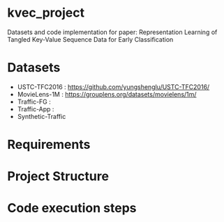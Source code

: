 # kvec_project
Datasets and code implementation for paper: Representation Learning of Tangled Key-Value Sequence Data for Early Classification

# Datasets
- USTC-TFC2016 : https://github.com/yungshenglu/USTC-TFC2016/
- MovieLens-1M : https://grouplens.org/datasets/movielens/1m/
- Traffic-FG :
- Traffic-App :
- Synthetic-Traffic

# Requirements

# Project Structure

# Code execution steps
